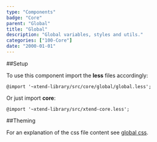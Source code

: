 ```yaml
---
type: "Components"
badge: "Core"
parent: "Global"
title: "Global"
description: "Global variables, styles and utils."
categories: ["100-Core"]
date: "2000-01-01"
---
```


##Setup

To use this component import the **less** files accordingly:

```less
@import '~xtend-library/src/core/global/global.less';
```

Or just import **core**:

```less
@import '~xtend-library/src/xtend-core.less';
```

##Theming

For an explanation of the css file content see [global css](/components/global/css).
